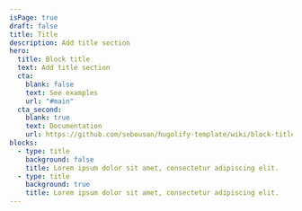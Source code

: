 ```yaml
---
isPage: true
draft: false
title: Title
description: Add title section
hero:
  title: Block title
  text: Add title section
  cta:
    blank: false
    text: See examples
    url: "#main"
  cta_second:
    blank: true
    text: Documentation
    url: https://github.com/sebousan/hugolify-template/wiki/block-title
blocks:
  - type: title
    background: false
    title: Lorem ipsum dolor sit amet, consectetur adipiscing elit.
  - type: title
    background: true
    title: Lorem ipsum dolor sit amet, consectetur adipiscing elit.
---
```

